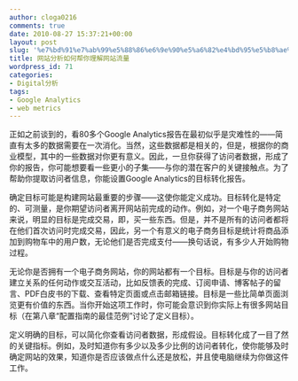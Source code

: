 ```yaml
---
author: cloga0216
comments: true
date: 2010-08-27 15:37:21+00:00
layout: post
slug: '%e7%bd%91%e7%ab%99%e5%88%86%e6%9e%90%e5%a6%82%e4%bd%95%e5%b8%ae%e4%bd%a0%e7%90%86%e8%a7%a3%e7%bd%91%e7%ab%99%e6%b5%81%e9%87%8f'
title: 网站分析如何帮你理解网站流量
wordpress_id: 71
categories:
- Digital分析
tags:
- Google Analytics
- web metrics
---
```


正如之前谈到的，看80多个Google Analytics报告在最初似乎是灾难性的——简直有太多的数据需要在一次消化。当然，这些数据都是相关的，但是，根据你的商业模型，其中的一些数据对你更有意义。因此，一旦你获得了访问者数据，形成了你的报告，你可能想要看一些更小的子集——与你的潜在客户的关键接触点。为了帮助你提取访问者信息，你能设置Google Analytics的目标转化报告。

确定目标可能是构建网站最重要的步骤——这使你能定义成功。目标转化是特定的、可测量，是你期望访问者离开网站前完成的动作。例如，对一个电子商务网站来说，明显的目标是完成交易，即，买一些东西。但是，并不是所有的访问者都将在他们首次访问时完成交易，因此，另一个有意义的电子商务目标是统计将商品添加到购物车中的用户数，无论他们是否完成支付——换句话说，有多少人开始购物过程。

无论你是否拥有一个电子商务网站，你的网站都有一个目标。目标是与你的访问者建立关系的任何动作或交互活动，比如反馈表的完成、订阅申请、博客帖子的留言、PDF白皮书的下载、查看特定页面或点击邮箱链接。目标是一些比简单页面浏览更有价值的东西。当你开始这项工作时，你可能会意识到你实际上有很多网站目标（在第八章“配置指南的最佳范例”讨论了定义目标）。

定义明确的目标，可以简化你查看访问者数据，形成假设。目标转化成了一目了然的关键指标。例如，及时知道你有多少以及多少比例的访问者转化，使你能够及时确定网站的效果，知道你是否应该做点什么还是放松，并且使电脑继续为你做这件工作。
